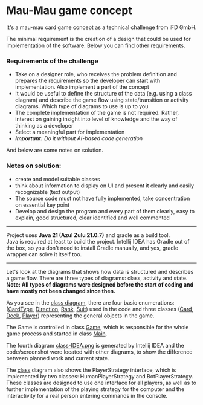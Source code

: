 
# Mau-Mau game concept

It's a mau-mau card game concept as a technical challenge from iFD GmbH.

The minimal requirement is the creation of a design that could be used for implementation of the software. Below you can find other requirements. 

### Requirements of the challenge
- Take on a designer role, who receives the problem definition and prepares the requirements so the developer can start with implementation. Also implement a part of the concept
- It would be useful to define the structure of the data (e.g. using a class diagram) and describe the game flow using state/transition or activity diagrams. Which type of diagrams to use is up to you
- The complete implementation of the game is not required. Rather, interest on gaining insight into level of knowledge and the way of thinking as a developer
- Select a meaningful part for implementation
- **_Important:_** _Do it without AI-based code generation_

And below are some notes on solution.

### Notes on solution:  
- create and model suitable classes
- think about information to display on UI and present it clearly and easily recognizable (text output)
- The source code must not have fully implemented, take concentration on essential key point
- Develop and design the program and every part of them clearly, easy to explain, good structured, clear identified and well commented

___

Project uses **Java 21 (Azul Zulu 21.0.7)** and gradle as a build tool.    
Java is required at least to build the project. Intellij IDEA has Gradle out of the box, so you don't need to install Gradle manually, and yes, gradle wrapper can solve it itself too.
___

Let's look at the diagrams that shows how data is structured and describes a game flow. There are three types of diagrams: class, activity and state. **Note: All types of diagrams were designed before the start of coding and have mostly not been changed since then.**   

As you see in the [class diagram](diagrams/class.png), there are four basic enumerations: ([CardType](src/main/java/com/challenge/models/enums/CardType.java), [Direction](src/main/java/com/challenge/models/enums/Direction.java), [Rank](src/main/java/com/challenge/models/enums/Rank.java), [Suit](src/main/java/com/challenge/models/enums/Suit.java)) used in the code and three classes ([Card](src/main/java/com/challenge/models/Card.java), [Deck](src/main/java/com/challenge/models/Deck.java), [Player](src/main/java/com/challenge/models/Player.java)) representing the general objects in the game.

The Game is controlled in class [Game](src/main/java/com/challenge/Game.java), which is responsible for the whole game process and started in class [Main](src/main/java/com/challenge/Main.java).

The fourth diagram [class-IDEA.png](diagrams/class-IDEA.png) is generated by Intellij IDEA and the code/screenshot were located with other diagrams, to show the difference between planned work and current state.

The [class](diagrams/class.png) diagram also shows the PlayerStrategy interface, which is implemented by two classes: HumanPlayerStrategy and BotPlayerStrategy.  These classes are designed to use one interface for all players, as well as to further implementation of the playing strategy for the computer and the interactivity for a real person entering commands in the console.

